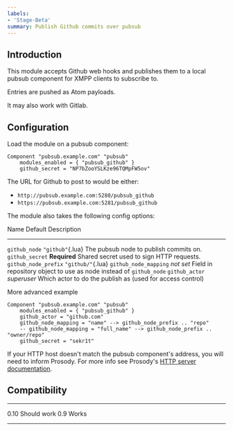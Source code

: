```yaml
---
labels:
- 'Stage-Beta'
summary: Publish Github commits over pubsub
---
```


## Introduction

This module accepts Github web hooks and publishes them to a local
pubsub component for XMPP clients to subscribe to.

Entries are pushed as Atom payloads.

It may also work with Gitlab.

## Configuration

Load the module on a pubsub component:

``` {.lua}
Component "pubsub.example.com" "pubsub"
    modules_enabled = { "pubsub_github" }
    github_secret = "NP7bZooYSLKze96TQMpFW5ov"
```

The URL for Github to post to would be either:

-   `http://pubsub.example.com:5280/pubsub_github`
-   `https://pubsub.example.com:5281/pubsub_github`

The module also takes the following config options:

  Name                    Default             Description
  ----------------------- ------------------- ------------------------------------------------------------
  `github_node`           `"github"`{.lua}    The pubsub node to publish commits on.
  `github_secret`         **Required**        Shared secret used to sign HTTP requests.
  `github_node_prefix`    `"github/"`{.lua}
  `github_node_mapping`   *not set*           Field in repository object to use as node instead of `github_node`
  `github_actor`          *superuser*         Which actor to do the publish as (used for access control)

More advanced example

``` {.lua}
Component "pubsub.example.com" "pubsub"
    modules_enabled = { "pubsub_github" }
    github_actor = "github.com"
    github_node_mapping = "name" --> github_node_prefix .. "repo"
    -- github_node_mapping = "full_name" --> github_node_prefix .. "owner/repo"
    github_secret = "sekr1t"
```

If your HTTP host doesn't match the pubsub component's address, you will
need to inform Prosody. For more info see Prosody's [HTTP server
documentation](https://prosody.im/doc/http#virtual_hosts).

## Compatibility

  ------ -------------
  0.10   Should work
  0.9    Works
  ------ -------------
